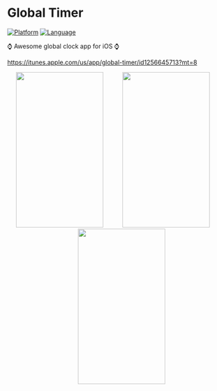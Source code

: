 # Global Timer

[![Platform](http://img.shields.io/badge/platform-ios-blue.svg?style=flat)](https://developer.apple.com/iphone/index.action)
[![Language](http://img.shields.io/badge/language-swift-brightgreen.svg?style=flat)](https://developer.apple.com/swift)

⌚  Awesome global clock app for iOS ⌚

https://itunes.apple.com/us/app/global-timer/id1256645713?mt=8

<div align="center">
	<img src="https://github.com/creaaa/GlobalTimer/blob/master/Screenshots/gt1min.jpg" width="200px" height="356px" style="margin-right: 20px">
	<img src="https://github.com/creaaa/GlobalTimer/blob/master/Screenshots/gt2min.jpg" width="200px" height="356px" style="margin-left: 20px; margin-right: 20px">
	<img src="https://github.com/creaaa/GlobalTimer/blob/master/Screenshots/gt3min.jpg" width="200px" height="356px" style="margin-left: 20px">
</div>